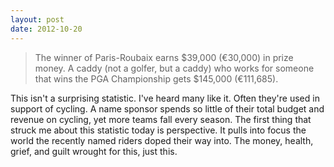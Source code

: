 ```yaml
---
layout: post
date: 2012-10-20
---
```


>The winner of Paris-Roubaix earns $39,000 (€30,000) in prize money. A caddy (not a golfer, but a caddy) who works for someone that wins the PGA Championship gets $145,000 (€111,685).

This isn't a surprising statistic. I've heard many like it. Often they're used in support of cycling. A name sponsor spends so little of their total budget and revenue on cycling, yet more teams fall every season. The first thing that struck me about this statistic today is perspective. It pulls into focus the world the recently named riders doped their way into. The money, health, grief, and guilt wrought for this, just this. 
